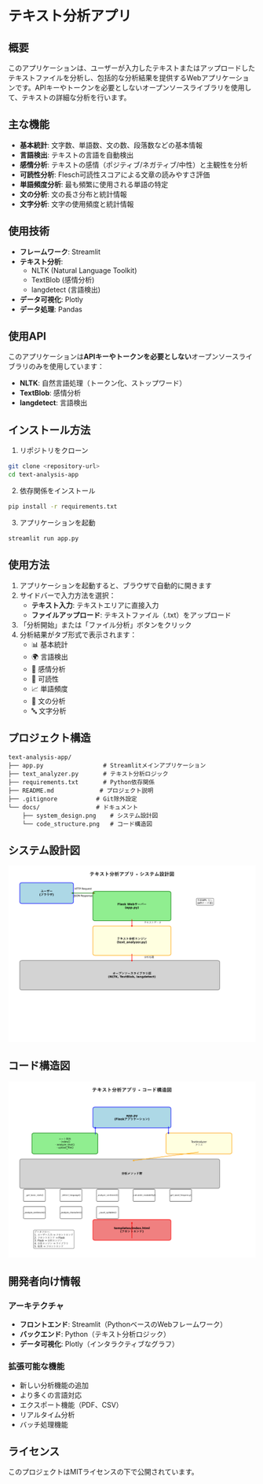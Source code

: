 # テキスト分析アプリ

## 概要

このアプリケーションは、ユーザーが入力したテキストまたはアップロードしたテキストファイルを分析し、包括的な分析結果を提供するWebアプリケーションです。APIキーやトークンを必要としないオープンソースライブラリを使用して、テキストの詳細な分析を行います。

## 主な機能

- **基本統計**: 文字数、単語数、文の数、段落数などの基本情報
- **言語検出**: テキストの言語を自動検出
- **感情分析**: テキストの感情（ポジティブ/ネガティブ/中性）と主観性を分析
- **可読性分析**: Flesch可読性スコアによる文章の読みやすさ評価
- **単語頻度分析**: 最も頻繁に使用される単語の特定
- **文の分析**: 文の長さ分布と統計情報
- **文字分析**: 文字の使用頻度と統計情報

## 使用技術

- **フレームワーク**: Streamlit
- **テキスト分析**: 
  - NLTK (Natural Language Toolkit)
  - TextBlob (感情分析)
  - langdetect (言語検出)
- **データ可視化**: Plotly
- **データ処理**: Pandas

## 使用API

このアプリケーションは**APIキーやトークンを必要としない**オープンソースライブラリのみを使用しています：

- **NLTK**: 自然言語処理（トークン化、ストップワード）
- **TextBlob**: 感情分析
- **langdetect**: 言語検出

## インストール方法

1. リポジトリをクローン
```bash
git clone <repository-url>
cd text-analysis-app
```

2. 依存関係をインストール
```bash
pip install -r requirements.txt
```

3. アプリケーションを起動
```bash
streamlit run app.py
```

## 使用方法

1. アプリケーションを起動すると、ブラウザで自動的に開きます
2. サイドバーで入力方法を選択：
   - **テキスト入力**: テキストエリアに直接入力
   - **ファイルアップロード**: テキストファイル（.txt）をアップロード
3. 「分析開始」または「ファイル分析」ボタンをクリック
4. 分析結果がタブ形式で表示されます：
   - 📊 基本統計
   - 🌍 言語検出
   - 💝 感情分析
   - 📖 可読性
   - 📈 単語頻度
   - 📝 文の分析
   - 🔤 文字分析

## プロジェクト構造

```
text-analysis-app/
├── app.py                 # Streamlitメインアプリケーション
├── text_analyzer.py       # テキスト分析ロジック
├── requirements.txt       # Python依存関係
├── README.md             # プロジェクト説明
├── .gitignore           # Git除外設定
└── docs/                # ドキュメント
    ├── system_design.png    # システム設計図
    └── code_structure.png   # コード構造図
```

## システム設計図

![システム設計図](docs/system_design.png)

## コード構造図

![コード構造図](docs/code_structure.png)

## 開発者向け情報

### アーキテクチャ

- **フロントエンド**: Streamlit（PythonベースのWebフレームワーク）
- **バックエンド**: Python（テキスト分析ロジック）
- **データ可視化**: Plotly（インタラクティブなグラフ）

### 拡張可能な機能

- 新しい分析機能の追加
- より多くの言語対応
- エクスポート機能（PDF、CSV）
- リアルタイム分析
- バッチ処理機能

## ライセンス

このプロジェクトはMITライセンスの下で公開されています。

